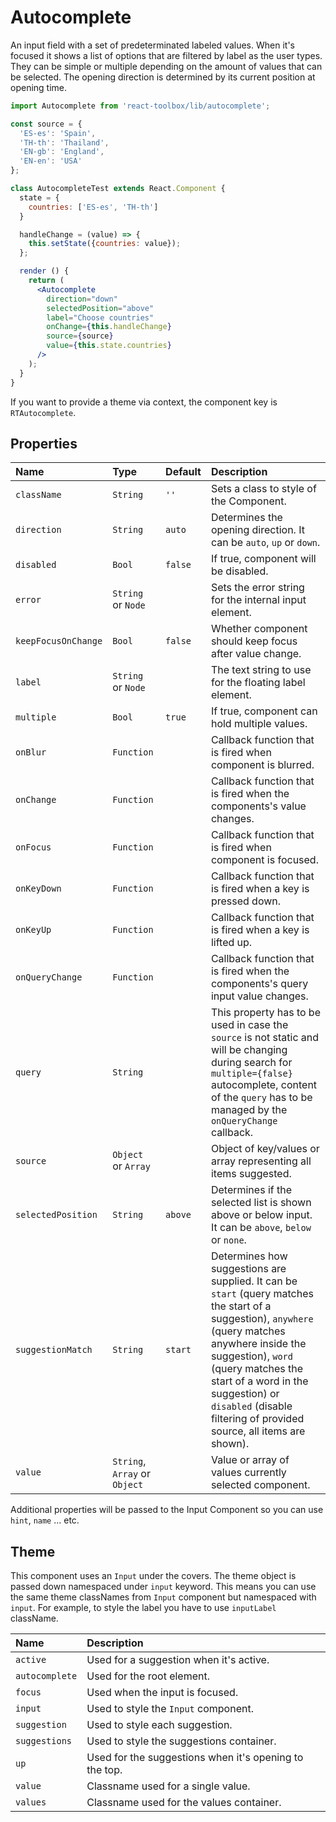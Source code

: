 # Autocomplete

An input field with a set of predeterminated labeled values. When it's focused it shows a list of options that are filtered by label as the user types. They can be simple or multiple depending on the amount of values that can be selected. The opening direction is determined by its current position at opening time.

<!-- example -->
```jsx
import Autocomplete from 'react-toolbox/lib/autocomplete';

const source = {
  'ES-es': 'Spain',
  'TH-th': 'Thailand',
  'EN-gb': 'England',
  'EN-en': 'USA'
};

class AutocompleteTest extends React.Component {
  state = {
    countries: ['ES-es', 'TH-th']
  }

  handleChange = (value) => {
    this.setState({countries: value});
  };

  render () {
    return (
      <Autocomplete
        direction="down"
        selectedPosition="above"
        label="Choose countries"
        onChange={this.handleChange}
        source={source}
        value={this.state.countries}
      />
    );
  }
}
```

If you want to provide a theme via context, the component key is `RTAutocomplete`.

## Properties

| Name                | Type      | Default         | Description|
|:-----|:-----|:-----|:-----|
| `className`                     | `String`                      | `''`    | Sets a class to style of the Component.|
| `direction`                     | `String`                      | `auto`  | Determines the opening direction. It can be `auto`, `up` or `down`. |
| `disabled`                      | `Bool`                        | `false` | If true, component will be disabled. |
| `error`                         | `String` or `Node`            |  &nbsp; | Sets the error string for the internal input element. |
| `keepFocusOnChange`             | `Bool`                        | `false` | Whether component should keep focus after value change. |
| `label`                         | `String` or `Node`            |  &nbsp; | The text string to use for the floating label element. |
| `multiple`                      | `Bool`                        | `true`  | If true, component can hold multiple values. |
| `onBlur`                        | `Function`                    |  &nbsp; | Callback function that is fired when component is blurred. |
| `onChange`                      | `Function`                    |  &nbsp; | Callback function that is fired when the components's value changes. |
| `onFocus`                       | `Function`                    |  &nbsp; | Callback function that is fired when component is focused. |
| `onKeyDown`                     | `Function`                    |  &nbsp; | Callback function that is fired when a key is pressed down. |
| `onKeyUp`                       | `Function`                    |  &nbsp; | Callback function that is fired when a key is lifted up. |
| `onQueryChange`                 | `Function`                    |  &nbsp; | Callback function that is fired when the components's query input value changes. |
| `query`                         | `String` |  &nbsp; | This property has to be used in case the `source` is not static and will be changing during search for `multiple={false}` autocomplete, content of the `query` has to be managed by the `onQueryChange` callback. |
| `source`                        | `Object` or `Array`           |  &nbsp; | Object of key/values or array representing all items suggested. |
| `selectedPosition`              | `String`                      | `above` | Determines if the selected list is shown above or below input. It can be `above`, `below` or `none`. |
| `suggestionMatch`               | `String`                      | `start` | Determines how suggestions are supplied. It can be `start` (query matches the start of a suggestion), `anywhere` (query matches anywhere inside the suggestion), `word` (query matches the start of a word in the suggestion) or `disabled` (disable filtering of provided source, all items are shown). |
| `value`                         | `String`, `Array` or `Object` |  &nbsp; | Value or array of values currently selected component. |

Additional properties will be passed to the Input Component so you can use `hint`, `name` ... etc.

## Theme

This component uses an `Input` under the covers. The theme object is passed down namespaced under `input` keyword. This means you can use the same theme classNames from `Input` component but namespaced with `input`. For example, to style the label you have to use `inputLabel` className.

| Name     | Description|
|:---------|:-----------|
| `active` | Used for a suggestion when it's active.|
| `autocomplete`  | Used for the root element.|
| `focus`   | Used when the input is focused.|
| `input`   | Used to style the `Input` component.|
| `suggestion`   | Used to style each suggestion.|
| `suggestions`   | Used to style the suggestions container.|
| `up`   | Used for the suggestions when it's opening to the top.|
| `value`   | Classname used for a single value.|
| `values`   | Classname used for the values container.|

